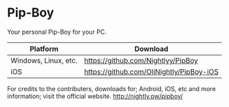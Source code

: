 # Pip-Boy
Your personal Pip-Boy for your PC.

| Platform | Download |
|----------------------|------------------------------------------|
| Windows, Linux, etc. | https://github.com/Nightlyy/PipBoy |
| iOS | https://github.com/OliNightly/PipBoy-iOS |

For credits to the contributers, downloads for; Android, iOS, etc and more information; visit the official website.
http://nightly.pw/pipboy/
